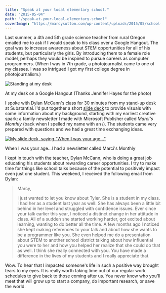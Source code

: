 ```yaml
---
title: "Speak at your local elementary school."
date: "2015-05-04"
path: "/speak-at-your-local-elementary-school"
coverImage: "https://marcysutton.com/wp-content/uploads/2015/05/school-talk-standup-desk.jpg"
---
```


Last summer, a 4th and 5th grade science teacher from rural Oregon emailed me to ask if I would speak to his class over a Google Hangout. The goal was to increase awareness about STEM opportunities for all of his students, but particularly the girls. By introducing them to a female role model, perhaps they would be inspired to pursue careers as computer programmers. (When I was in 7th grade, a photojournalist came to one of my classes. I was so intrigued I got my first college degree in photojournalism.)

![Standing at my desk](https://marcysutton.com/wp-content/uploads/2015/05/school-talk-standup-desk.jpg)

At my desk on a Google Hangout (Thanks Jennifer Hayes for the photo)

I spoke with Dylan McCann's class for 30 minutes from my stand-up desk at Substantial. I'd put together a short [slide deck](http://marcysutton.github.io/how-did-i-get-here/#/) to provide visuals with some information about my background, starting with my earliest creative spark: a family newsletter I made with Microsoft Publisher called _Marci's Monthly_ (back when I spelled my name with an _i_). The students came very prepared with questions and we had a great time exchanging ideas.

[![My slide deck, saying "When I was your age..."](https://marcysutton.com/wp-content/uploads/2015/05/when-i-was-your-age.jpg)](http://marcysutton.github.io/how-did-i-get-here/#/ "Slide deck")

When I was your age...I had a newsletter called Marci's Monthly

I kept in touch with the teacher, Dylan McCann, who is doing a great job educating his students about rewarding career opportunities. I try to make time for things like school talks because of the potential to positively impact even just one student. This weekend, I received the following email from Dylan:

> Marcy,
> 
> I just wanted to let you know about Tyler. She is a student in my class. I had her as a student last year as well. She has always been a little bit behind in her level and struggled with confidence issues. Ever since your talk earlier this year, I noticed a distinct change in her attitude in class. All of a sudden she started working harder, got excited about learning, wanting to do better all the time. A few months ago I noticed she kept making references to your talk and about how she wants to be a programmer like you. She even helped me do a presentation about STEM to another school district talking about how influential you were to her and how you helped her realize that she could do that as well. I think she really connected with you. You have made a difference in the lives of my students and I really appreciate that.

Wow. To hear that I impacted someone's life in such a positive way brought tears to my eyes. It is really worth taking time out of our regular work schedules to give back to those coming after us. You never know who you'll meet that will grow up to start a company, do important research, or save the world.
